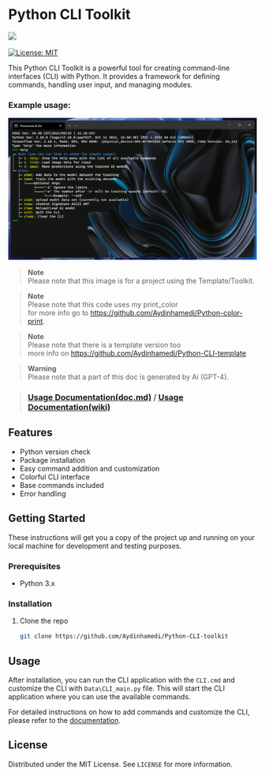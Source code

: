 # Python CLI Toolkit
<img src="https://img.shields.io/badge/Python-FFD43B?style=for-the-badge&logo=python&logoColor=blue"/>

[![License: MIT](https://img.shields.io/badge/License-MIT-yellow.svg)](https://opensource.org/licenses/MIT)

This Python CLI Toolkit is a powerful tool for creating command-line interfaces (CLI) with Python. It provides a framework for defining commands, handling user input, and managing modules. 

### Example usage:

![Example](Screenshot.png)  

> **Note**\
>  Please note that this image is for a project using the Template/Toolkit.

>  **Note**\
>  Please note that this code uses my print_color\
>  for more info go to https://github.com/Aydinhamedi/Python-color-print.

>  **Note**\
>  Please note that there is a template version too\
>  more info on https://github.com/Aydinhamedi/Python-CLI-template

>  **Warning**\
>  Please note that a part of this doc is generated by Ai (GPT-4).

> ### [Usage Documentation(doc.md)](doc.md) / [Usage Documentation(wiki)](https://github.com/Aydinhamedi/Python-CLI-toolkit/wiki)

## Features

- Python version check
- Package installation
- Easy command addition and customization
- Colorful CLI interface
- Base commands included
- Error handling

## Getting Started

These instructions will get you a copy of the project up and running on your local machine for development and testing purposes.

### Prerequisites

- Python 3.x

### Installation

1. Clone the repo
   ```sh
   git clone https://github.com/Aydinhamedi/Python-CLI-toolkit
   ```

## Usage

After installation, you can run the CLI application with the `CLI.cmd` and customize the CLI with `Data\CLI_main.py` file. This will start the CLI application where you can use the available commands.

For detailed instructions on how to add commands and customize the CLI, please refer to the [documentation](doc.md).

## License

Distributed under the MIT License. See `LICENSE` for more information.
